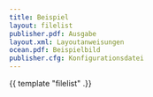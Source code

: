 ```yaml
---
title: Beispiel
layout: filelist
publisher.pdf: Ausgabe
layout.xml: Layoutanweisungen
ocean.pdf: Beispielbild
publisher.cfg: Konfigurationsdatei
---
```


{{ template "filelist" .}}


